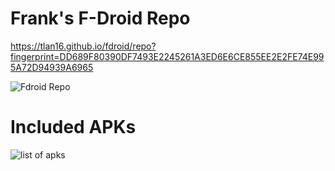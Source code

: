 # Frank's F-Droid Repo

https://tlan16.github.io/fdroid/repo?fingerprint=DD689F80390DF7493E2245261A3ED6E6CE855EE2E2FE74E995A72D94939A6965

![Fdroid Repo](https://tlan16.github.io/fdroid/repo/index.png)

# Included APKs 

![list of apks](https://tlan16.github.io/fdroid/index.png)

